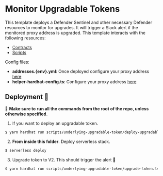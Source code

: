 # Monitor Upgradable Tokens

This template deploys a Defender Sentinel and other necessary Defender resources to monitor for upgrades. It will trigger a Slack alert
if the monitored proxy address is upgraded. This template interacts with the following resources:  
- [Contracts](../../contracts/underlying-upgradable-token/)
- [Scripts](../../scripts/underlying-upgradable-token/)

Config files:  
- **addresses.{env}.yml**: Once deployed configure your proxy address [here](./addresses.dev.yml)
- **helper-hardhat-config.ts**: Configure your proxy address [here](../../scripts/helper-hardhat-config.ts)

## Deployment :rocket:
:construction:  **Make sure to run all the commands from the root of the repo, unless otherwise specified.**  


1. If you want to deploy an upgradable token.

```sh
$ yarn hardhat run scripts/underlying-upgradable-token/deploy-upgradable-token.ts
```
2. **From inside this folder**. Deploy serverless stack.

```sh
$ serverless deploy
```

3. Upgrade token to V2. This should trigger the alert :rotating_light:

```sh
$ yarn hardhat run scripts/underlying-upgradable-token/upgrade-token.ts
```